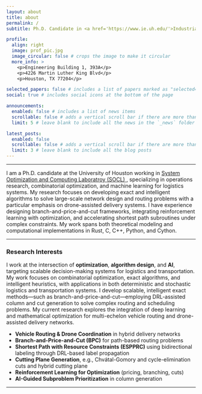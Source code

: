 ```yaml
---
layout: about
title: about
permalink: /
subtitle: Ph.D. Candidate in <a href='https://www.ie.uh.edu/'>Industrial and Systems Engineering</a>, <a href='https://uh.edu/'> University of Houston</a>. <p> Designing elegant solutions to messy problems</p>

profile:
  align: right
  image: prof_pic.jpg
  image_circular: false # crops the image to make it circular
  more_info: >
    <p>Engineering Building 1, 393A</p>
    <p>4226 Martin Luther King Blvd</p>
    <p>Houston, TX 77204</p>

selected_papers: false # includes a list of papers marked as "selected={true}"
social: true # includes social icons at the bottom of the page

announcements:
  enabled: false # includes a list of news items
  scrollable: false # adds a vertical scroll bar if there are more than 3 news items
  limit: 5 # leave blank to include all the news in the `_news` folder

latest_posts:
  enabled: false
  scrollable: false # adds a vertical scroll bar if there are more than 3 new posts items
  limit: 3 # leave blank to include all the blog posts
---
```

---

I am a Ph.D. candidate at the University of Houston working in <a href='https://www.ie.uh.edu/research/centers-labs/socl'> System Optimization and Computing Laboratroy (SOCL) </a>, specializing in operations research, combinatorial optimization, and machine learning for logistics systems. My research focuses on developing exact and intelligent algorithms to solve large-scale network design and routing problems with a particular emphasis on drone-assisted delivery systems.
I have experience designing branch-and-price-and-cut frameworks, integrating reinforcement learning with optimization, and accelerating shortest path subroutines under complex constraints. My work spans both theoretical modeling and computational implementations in Rust, C, C++, Python, and Cython.

---

### Research Interests

I work at the intersection of **optimization**, **algorithm design**, and **AI**, targeting scalable decision-making systems for logistics and transportation.
My work focuses on combinatorial optimization, exact algorithms, and intelligent heuristics, with applications in both deterministic and stochastic logistics and transportation systems.
I develop scalable, intelligent exact methods—such as branch-and-price-and-cut—employing DRL-assisted column and cut generation to solve complex routing and scheduling problems.
My current research explores the integration of deep learning and mathematical optimization for multi-echelon vehicle routing and drone-assisted delivery networks.

- **Vehicle Routing & Drone Coordination** in hybrid delivery networks
- **Branch-and-Price-and-Cut (BPC)** for path-based routing problems
- **Shortest Path with Resource Constraints (ESPPRC)** using bidirectional labeling through DRL-based label propagation
- **Cutting Plane Generation**, e.g., Chvátal-Gomory and cycle-elimination cuts and hybrid cutting plane
- **Reinforcement Learning for Optimization** (pricing, branching, cuts)
- **AI-Guided Subproblem Prioritization** in column generation

---